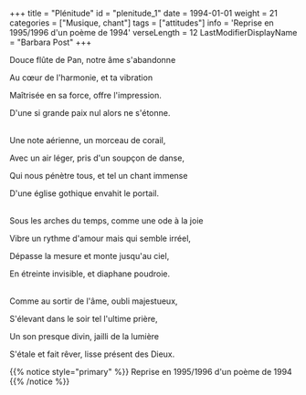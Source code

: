 +++
title = "Plénitude"
id = "plenitude_1"
date = 1994-01-01
weight = 21
categories = ["Musique, chant"]
tags = ["attitudes"]
info = 'Reprise en 1995/1996 d'un poème de 1994'
verseLength = 12
LastModifierDisplayName = "Barbara Post"
+++

Douce flûte de Pan, notre âme s'abandonne

Au cœur de l'harmonie, et ta vibration

Maîtrisée en sa force, offre l'impression.

D'une si grande paix nul alors ne s'étonne.

 \
Une note aérienne, un morceau de corail,

Avec un air léger, pris d'un soupçon de danse,

Qui nous pénètre tous, et tel un chant immense

D'une église gothique envahit le portail.

 \
Sous les arches du temps, comme une ode à la joie

Vibre un rythme d'amour mais qui semble irréel,

Dépasse la mesure et monte jusqu'au ciel,

En étreinte invisible, et diaphane poudroie.

 \
Comme au sortir de l'âme, oubli majestueux,

S'élevant dans le soir tel l'ultime prière,

Un son presque divin, jailli de la lumière

S'étale et fait rêver, lisse présent des Dieux.

{{% notice style="primary" %}}
Reprise en 1995/1996 d'un poème de 1994
{{% /notice %}}
